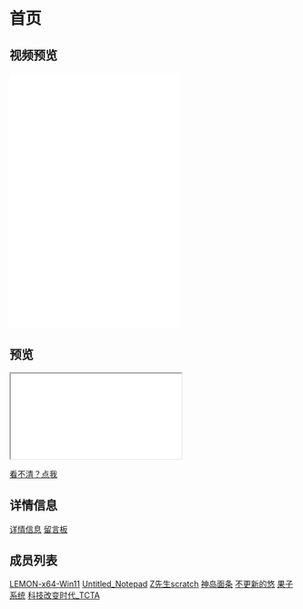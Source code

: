 
# 首页
## 视频预览

<iframe src="//player.bilibili.com/player.html?aid=726012095&bvid=BV1eS4y1a7CP&cid=584873612&page=1" scrolling="no" border="0" frameborder="no" framespacing="0" allowfullscreen="true">您的浏览器不支持iframe</iframe>  
<iframe src="//player.bilibili.com/player.html?aid=768875531&bvid=BV1Jr4y1t7aK&cid=715650518&page=1" scrolling="no" border="0" frameborder="no" framespacing="0" allowfullscreen="true">您的浏览器不支持iframe</iframe>  
<iframe src="//player.bilibili.com/player.html?aid=769129788&bvid=BV1tr4y1b7Hx&cid=724653423&page=1" scrolling="no" border="0" frameborder="no" framespacing="0" allowfullscreen="true">您的浏览器不支持iframe</iframe>  

## 预览

<iframe src="/assets/html/Windows11-16.html">您的浏览器不支持iframe</iframe>

[看不清？点我](/assets/html/Windows11-16.html)

## 详情信息
[详情信息](xiangqing)
[留言板](msg)

## 成员列表
[LEMON-x64-Win11](https://space.bilibili.com/696040999)
[Untitled_Notepad](https://space.bilibili.com/453790717)
[Z先生scratch](https://space.bilibili.com/1534430885)
[神岛面条](https://space.bilibili.com/1189800929)
[不更新的悠](https://space.bilibili.com/500301859)
[果子系统](https://space.bilibili.com/196597575)
[科技改变时代_TCTA](https://space.bilibili.com/1433776051)
